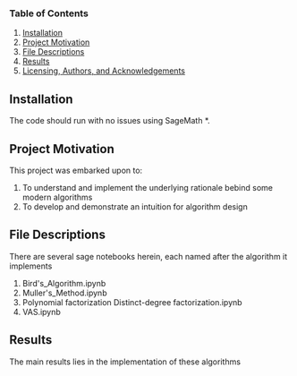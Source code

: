 
### Table of Contents

1. [Installation](#installation)
2. [Project Motivation](#motivation)
3. [File Descriptions](#files)
4. [Results](#results)
5. [Licensing, Authors, and Acknowledgements](#licensing)


## Installation <a name="installation"></a>

The code should run with no issues using SageMath *.

## Project Motivation<a name="motivation"></a>

This project was embarked upon to:

1. To understand and implement the underlying rationale bebind some modern algorithms
2. To develop and demonstrate  an intuition for algorithm design

## File Descriptions <a name="files"></a>

There are several sage notebooks herein, each named after the algorithm it implements

1. Bird's_Algorithm.ipynb
2. Muller's_Method.ipynb
3. Polynomial factorization Distinct-degree factorization.ipynb
4. VAS.ipynb

## Results<a name="results"></a>

The main results lies in the implementation of these algorithms

